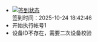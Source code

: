 - [![签到状态](https://github.com/womade/Cloud189-Actions/actions/workflows/main.yml/badge.svg?branch=main)](https://github.com/womade/Cloud189-Actions/actions/workflows/main.yml) <br> 签到时间：2025-10-24 18:42:46
- 开始执行帐号1
- 设备ID不存在，需要二次设备校验
